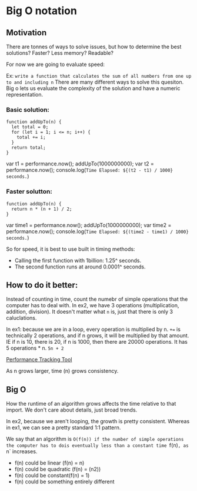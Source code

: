 # Big O notation

## Motivation
There are tonnes of ways to solve issues, but how to determine the best solutions? Faster? Less memory? Readable? 

For now we are going to evaluate speed:

Ex: `write a function that calculates the sum of all numbers from one up to and including n`
There are many different ways to solve this quesiton. Big o lets us evaluate the complexity of the 
solution and have a numeric representation. 

### Basic solution:
```
function addUpTo(n) {
  let total = 0;
  for (let i = 1; i <= n; i++) {
    total += i;
  }
  return total;
}
```

var t1 = performance.now();
addUpTo(1000000000);
var t2 = performance.now();
console.log(`Time Elapsed: ${(t2 - t1) / 1000} seconds.`)

### Faster solutton: 
```
function addUpTo(n) {
  return n * (n + 1) / 2;
}
```

var time1 = performance.now();
addUpTo(1000000000);
var time2 = performance.now();
console.log(`Time Elapsed: ${(time2 - time1) / 1000} seconds.`)

So for speed, it is best to use built in timing methods:
* Calling the first function with 1billion: 1.25^ seconds. 
* The second function runs at around 0.0001^ seconds.

## How to do it better: 
Instead of counting in time, count the numebr of simple operations that the computer has to deal with. In ex2, we have 3 operations (multiplication, addition, division). It doesn't matter what `n` is, just that there is only 3 caluclations. 

In ex1: because we are in a loop, every operation is multiplied by n. `+=` is technically 2 operations, and if n grows, it will be multiplied by that amount. IE if n is 10, there is 20, if n is 1000, then there are 20000 operations. It has 5 operations * n. `5n + 2`

[Performance Tracking Tool](https://rithmschool.github.io/function-timer-demo/)

As n grows larger, time (n) grows consistency.

## Big O
How the runtime of an algorithm grows affects the time relative to that import. We don't care about details, just broad trends. 

In ex2, because we aren't looping, the growth is pretty consistent. Whereas in ex1, we can see a pretty standard 1:1 pattern. 

We say that  an algorithm is `O(f(n)) if the number of simple operations the computer has to dois eventually less than a constant time `f(n)`, as `n` increases.
* f(n) could be linear (f(n) = n)
* f(n) could be quadratic (f(n) = (n2))
* f(n) could be constant(f(n) = 1)  
* f(n) could be something entirely different